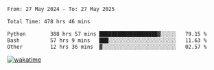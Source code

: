 <!--START_SECTION:waka-->

```txt
From: 27 May 2024 - To: 27 May 2025

Total Time: 478 hrs 46 mins

Python        388 hrs 57 mins ███████████████████▓░░░░░   79.15 %
Bash          57 hrs 9 mins   ███░░░░░░░░░░░░░░░░░░░░░░   11.63 %
Other         12 hrs 36 mins  ▓░░░░░░░░░░░░░░░░░░░░░░░░   02.57 %
```

<!--END_SECTION:waka-->
[![wakatime](https://wakatime.com/badge/user/5f89a63a-5294-4958-ad30-2b3455e63f2a.svg)](https://wakatime.com/@5f89a63a-5294-4958-ad30-2b3455e63f2a)
